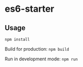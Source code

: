# es6-starter

## Usage

`npm install`

Build for production:
`npm build`

Run in development mode:
`npm run`

